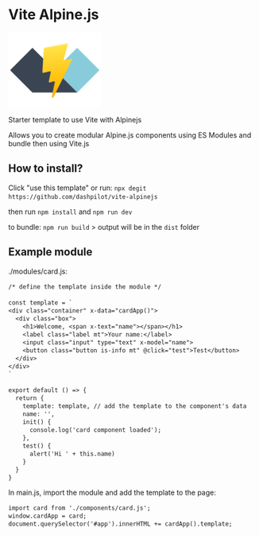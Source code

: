 # Vite Alpine.js

<img src="/vite-alpine.png" height="150" />

Starter template to use Vite with Alpinejs

Allows you to create modular Alpine.js components using ES Modules and bundle then using Vite.js

## How to install?

Click "use this template" or run: `npx degit https://github.com/dashpilot/vite-alpinejs`

then run `npm install` and `npm run dev`

to bundle: `npm run build` > output will be in the `dist` folder

## Example module

./modules/card.js:

    /* define the template inside the module */

    const template = `
    <div class="container" x-data="cardApp()">
      <div class="box">
        <h1>Welcome, <span x-text="name"></span></h1>
        <label class="label mt">Your name:</label>
        <input class="input" type="text" x-model="name">
        <button class="button is-info mt" @click="test">Test</button>
      </div>
    </div>
    `

    export default () => {
      return {
        template: template, // add the template to the component's data
        name: '',
        init() {
          console.log('card component loaded');
        },
        test() {
          alert('Hi ' + this.name)
        }
      }
    }

In main.js, import the module and add the template to the page:

    import card from './components/card.js';
    window.cardApp = card;
    document.querySelector('#app').innerHTML += cardApp().template;
